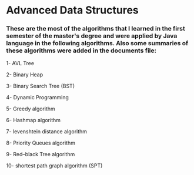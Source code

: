 # Advanced Data Structures

### These are the most of the algorithms that I learned in the first semester of the master's degree and were applied by Java language in the following algorithms. Also some summaries of these algorithms were added in the documents file: 


1- AVL Tree

2- Binary Heap

3- Binary Search Tree (BST)

4- Dynamic Programming

5- Greedy algorithm

6- Hashmap algorithm

7- levenshtein distance algorithm

8- Priority Queues algorithm

9- Red–black Tree algorithm

10- shortest path graph algorithm (SPT)
